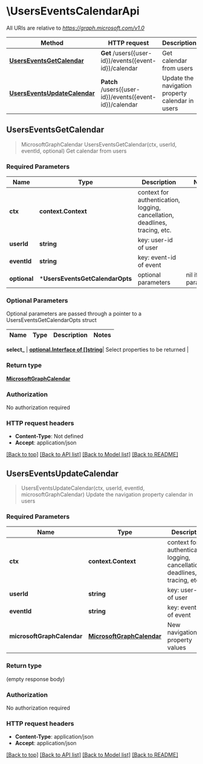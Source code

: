 # \UsersEventsCalendarApi

All URIs are relative to *https://graph.microsoft.com/v1.0*

Method | HTTP request | Description
------------- | ------------- | -------------
[**UsersEventsGetCalendar**](UsersEventsCalendarApi.md#UsersEventsGetCalendar) | **Get** /users({user-id})/events({event-id})/calendar | Get calendar from users
[**UsersEventsUpdateCalendar**](UsersEventsCalendarApi.md#UsersEventsUpdateCalendar) | **Patch** /users({user-id})/events({event-id})/calendar | Update the navigation property calendar in users



## UsersEventsGetCalendar

> MicrosoftGraphCalendar UsersEventsGetCalendar(ctx, userId, eventId, optional)
Get calendar from users

### Required Parameters


Name | Type | Description  | Notes
------------- | ------------- | ------------- | -------------
**ctx** | **context.Context** | context for authentication, logging, cancellation, deadlines, tracing, etc.
**userId** | **string**| key: user-id of user | 
**eventId** | **string**| key: event-id of event | 
 **optional** | ***UsersEventsGetCalendarOpts** | optional parameters | nil if no parameters

### Optional Parameters

Optional parameters are passed through a pointer to a UsersEventsGetCalendarOpts struct


Name | Type | Description  | Notes
------------- | ------------- | ------------- | -------------


 **select_** | [**optional.Interface of []string**](string.md)| Select properties to be returned | 

### Return type

[**MicrosoftGraphCalendar**](microsoft.graph.calendar.md)

### Authorization

No authorization required

### HTTP request headers

- **Content-Type**: Not defined
- **Accept**: application/json

[[Back to top]](#) [[Back to API list]](../README.md#documentation-for-api-endpoints)
[[Back to Model list]](../README.md#documentation-for-models)
[[Back to README]](../README.md)


## UsersEventsUpdateCalendar

> UsersEventsUpdateCalendar(ctx, userId, eventId, microsoftGraphCalendar)
Update the navigation property calendar in users

### Required Parameters


Name | Type | Description  | Notes
------------- | ------------- | ------------- | -------------
**ctx** | **context.Context** | context for authentication, logging, cancellation, deadlines, tracing, etc.
**userId** | **string**| key: user-id of user | 
**eventId** | **string**| key: event-id of event | 
**microsoftGraphCalendar** | [**MicrosoftGraphCalendar**](MicrosoftGraphCalendar.md)| New navigation property values | 

### Return type

 (empty response body)

### Authorization

No authorization required

### HTTP request headers

- **Content-Type**: application/json
- **Accept**: application/json

[[Back to top]](#) [[Back to API list]](../README.md#documentation-for-api-endpoints)
[[Back to Model list]](../README.md#documentation-for-models)
[[Back to README]](../README.md)

